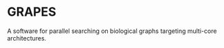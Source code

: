 # GRAPES
A software for parallel searching on biological graphs targeting multi-core architectures.
